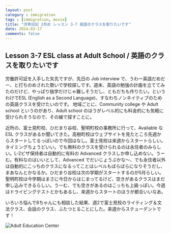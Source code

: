 ```yaml
---
layout: post
category : immigration
tags : [immigration, movie]
title: "浮草日記 2月め レッスン 3-7 英語のクラスを取りたいです"
date: 2014-03-17
comments: false
---
```


## Lesson 3-7 ESL class at Adult School / 英語のクラスを取りたいです

労働許可証を入手した矢先ですが、先日の Job interview で、うわー英語だめだー、と打ちのめされた勢いで学校探しです。週末、英語の勉強の計画を立ててみたのだけど、やっぱり独学だけじゃ難しそうだし、ともだちも作りたい。というわけでESL (English as a Second Language)、すなわちノンネイティブのための英語クラスを受けたいのです。
地域ごとに、Community college や Adult school というのがあり、Adult school のほうがレベル的にも料金的にも気軽に受けられそうなので、その線で探すことに。

近所の、富士見町校、ひだまり谷校、聖明町校の事務所に行って、Available な ESL クラスがあるか聞いてきた。高樹町校はウェブサイトを見たところ先週からスタートしてるっぽいので今回はなし。富士見校は来週からスタートらしい。タイミングちょうどいい。でも無料のクラスを受けられるのは永住者のみらしい。L-2ビザ保持者は自動的に有料の Advanced クラスしか申し込めない。うーむ。有料なのはいいとして、Advanced でだいじょうぶかな〜、でも永住者以外は自動的にこっちのクラスになるってことはレベルもばらばらになりそうだし、まあなんとかなるか。ひだまり谷校は次の学期がスタートするのが5月らしい。聖明町校は今学期はまさに今日からはじまってるけど、空きがあるクラスはまだ申し込みできるらしい。うーむ、でも空きがあるのはこっちも上級っぽい。今週はドライビングテストとかもあるし、来週からスタートのほうが都合いいなあ。

いろいろ悩んで8ちゃんにも相談した結果、週2で富士見校のライティング＆文法クラス、会話のクラス、ふたつとることにした。来週からステューデントです！

![Adult Education Center](https://lh6.googleusercontent.com/-4EIY69iORjg/Uyzi6u5-cvI/AAAAAAAB9Tc/6kkn2Z3LLbU/w620-h465-no/P1160212.JPG)